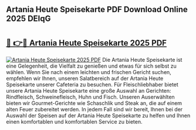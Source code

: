 ## Artania Heute Speisekarte PDF Download Online 2025 DEIqG

# <h2><a href="http://gc9m63.nevu.top/?p=Artania+Heute+Speisekarte">🔗 👉🔴 Artania Heute Speisekarte 2025 PDF</a></h2>

[![Artania Heute Speisekarte 2025 PDF](https://i.imgur.com/dBaPXMq.png)](http://gc9m63.nevu.top/?p=Artania+Heute+Speisekarte)
Die Artania Heute Speisekarte ist eine Gelegenheit, die Vielfalt zu genießen und etwas für sich selbst zu wählen. Wenn Sie nach einem leichten und frischen Gericht suchen, empfehlen wir Ihnen, unseren Salatbereich auf der Artania Heute Speisekarte unserer Cafeteria zu besuchen. Für Fleischliebhaber bietet unsere Artania Heute Speisekarte eine große Auswahl an Gerichten: Rindfleisch, Schweinefleisch, Huhn und Fisch. Unseren Auserwählten bieten wir Gourmet-Gerichte wie Schaschlik und Steak an, die auf einem alten Feuer zubereitet werden. In jedem Fall sind wir bereit, Ihnen bei der Auswahl der Speisen auf der Artania Heute Speisekarte zu helfen und Ihnen einen komfortablen und komfortablen Service zu bieten.
